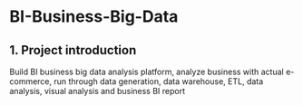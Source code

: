 # BI-Business-Big-Data
## 1. Project introduction
Build BI business big data analysis platform, analyze business with actual e-commerce, run through data generation, data warehouse, ETL, data analysis, visual analysis and business BI report
